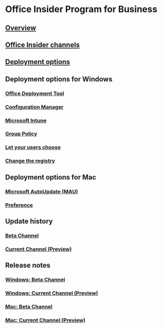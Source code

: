 # Office Insider Program for Business

## [Overview](overview.md)
## [Office Insider channels](compare-channels.md)
## [Deployment options](deploy/options.md)

## Deployment options for Windows
### [Office Deployment Tool](deploy/office-deployment-tool.md)
### [Configuration Manager](deploy/configuration-manager.md)
### [Microsoft Intune](deploy/intune.md)
### [Group Policy](deploy/group-policy.md)
### [Let your users choose](deploy/user-choice.md)
### [Change the registry](deploy/registry.md)

## Deployment options for Mac
### [Microsoft AutoUpdate (MAU)](deploy/microsoft-autoupdate.md)
### [Preference](deploy/preference.md)

## Update history
### [Beta Channel](/officeupdates/update-history-beta-channel)
### [Current Channel (Preview)](/officeupdates/update-history-current-channel-preview)

## Release notes
### [Windows: Beta Channel](https://insider.office.com/releasenotes/windows/fast)
### [Windows: Current Channel (Preview)](https://insider.office.com/releasenotes/windows/slow)
### [Mac: Beta Channel](https://insider.office.com/releasenotes/mac/fast)
### [Mac: Current Channel (Preview)](https://insider.office.com/releasenotes/mac/slow)